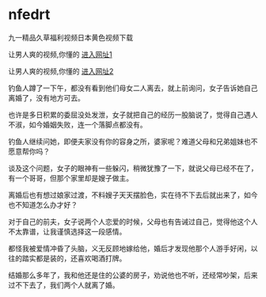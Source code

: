 # nfedrt
九一精品久草福利视频日本黄色视频下载
                 
让男人爽的视频,你懂的  [进入网址1](https://jaakcc.com/?444)

让男人爽的视频,你懂的  [进入网址2](https://jaamcc.com/?444)


钓鱼人蹲了一下午，都没有看到他们母女二人离去，就上前询问，女子告诉她自己离婚了，没有地方可去。

也许是多日积累的委屈没处发泄，女子就把自己的经历一股脑说了，觉得自己遇人不淑，如今婚姻失败，连一个落脚点都没有。

钓鱼人继续问她，即便夫家没有你的容身之所，婆家呢？难道父母和兄弟姐妹也不愿意帮你吗？

谈及这个问题，女子的眼神有一些躲闪，稍微犹豫了一下，就说父母已经不在了，有一个哥哥，但那个家里却是嫂子做主。


离婚后也有想过娘家过渡，不料嫂子天天摆脸色，实在待不下去后就出来了，如今也不知道怎么办才好？

对于自己的前夫，女子说两个人恋爱的时候，父母也有告诫过自己，觉得他这个人不太靠谱，让我谨慎选择这一段感情。

都怪我被爱情冲昏了头脑，义无反顾地嫁给他，婚后才发现他那个人游手好闲，以往的踏实都是装的，还喜欢喝酒打牌。

结婚那么多年了，我和他还是住的公婆的房子，劝说他也不听，还经常吵架，后来过不下去了，我们两个人就离了婚。
